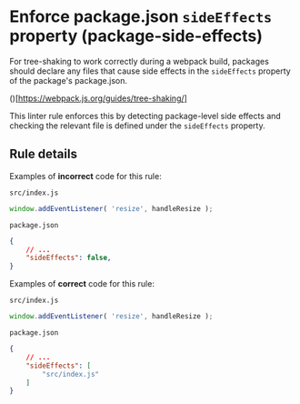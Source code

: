 # Enforce package.json `sideEffects` property (package-side-effects)

For tree-shaking to work correctly during a webpack build, packages should declare any files that cause side effects in the `sideEffects` property of the package's package.json.

()[https://webpack.js.org/guides/tree-shaking/]

This linter rule enforces this by detecting package-level side effects and checking the relevant file is defined under the `sideEffects` property.

## Rule details

Examples of **incorrect** code for this rule:

`src/index.js`
```js
window.addEventListener( 'resize', handleResize );
```

`package.json`
```json
{
	// ...
	"sideEffects": false,
}
```


Examples of **correct** code for this rule:

`src/index.js`
```js
window.addEventListener( 'resize', handleResize );
```

`package.json`
```json
{
	// ...
	"sideEffects": [
		"src/index.js"
	]
}
```


